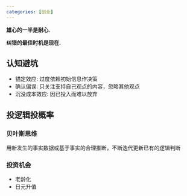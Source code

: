 ```yaml
---
categories: [创业]
---
```


**雄心的一半是耐心.**

**纠错的最佳时机是现在.**

## 认知避坑
+ 锚定效应: 过度依赖初始信息作决策
+ 确认偏误: 只关注支持自己观点的内容，忽略其他观点 
+ 沉没成本效应: 因已投入而难以放弃

## 投逻辑投概率

### 贝叶斯思维
用新发生的事实数据或基于事实的合理推断，不断迭代更新已有的逻辑判断

### 投资机会
+ 老龄化
+ 日元升值